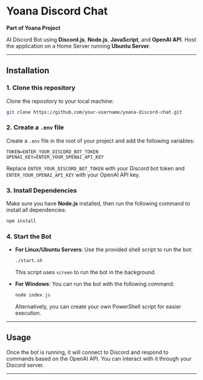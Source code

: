 
# Yoana Discord Chat
**Part of Yoana Project**

AI Discord Bot using **Discord.js**, **Node.js**, **JavaScript**, and **OpenAI API**. Host the application on a Home Server running **Ubuntu Server**.

---

## Installation

### 1. Clone this repository
Clone the repository to your local machine:
```bash
git clone https://github.com/your-username/yoana-discord-chat.git
```

### 2. Create a `.env` file
Create a `.env` file in the root of your project and add the following variables:
```env
TOKEN=ENTER_YOUR_DISCORD_BOT_TOKEN
OPENAI_KEY=ENTER_YOUR_OPENAI_API_KEY
```
Replace `ENTER_YOUR_DISCORD_BOT_TOKEN` with your Discord bot token and `ENTER_YOUR_OPENAI_API_KEY` with your OpenAI API key.

### 3. Install Dependencies
Make sure you have **Node.js** installed, then run the following command to install all dependencies:
```bash
npm install
```

### 4. Start the Bot

- **For Linux/Ubuntu Servers**: Use the provided shell script to run the bot:
  ```bash
  ./start.sh
  ```
  This script uses `screen` to run the bot in the background.

- **For Windows**: You can run the bot with the following command:
  ```powershell
  node index.js
  ```
  Alternatively, you can create your own PowerShell script for easier execution.

---

## Usage

Once the bot is running, it will connect to Discord and respond to commands based on the OpenAI API. You can interact with it through your Discord server.

---
